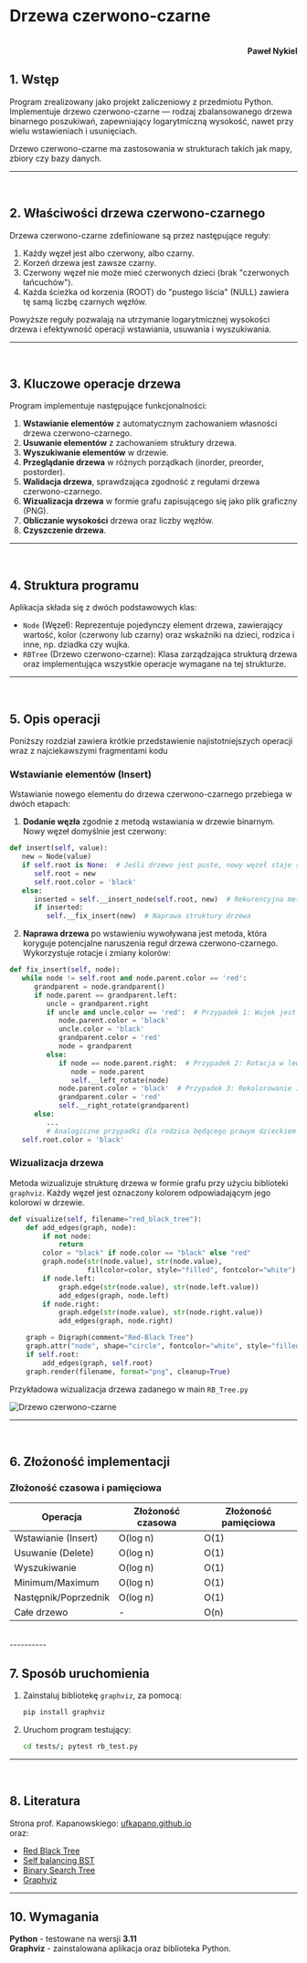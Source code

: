 # **Drzewa czerwono-czarne**

<br>
<div style="text-align: right"><b>Paweł Nykiel</b></div>

## **1. Wstęp**

Program zrealizowany jako projekt zaliczeniowy z przedmiotu Python. Implementuje drzewo czerwono-czarne — rodzaj zbalansowanego drzewa binarnego poszukiwań, zapewniający logarytmiczną wysokość, nawet przy wielu wstawieniach i usunięciach.

Drzewo czerwono-czarne ma zastosowania w strukturach takich jak mapy, zbiory czy bazy danych.

----------
<br>

## **2. Właściwości drzewa czerwono-czarnego**

Drzewa czerwono-czarne zdefiniowane są przez następujące reguły:
1. Każdy węzeł jest albo czerwony, albo czarny.
2. Korzeń drzewa jest zawsze czarny.
3. Czerwony węzeł nie może mieć czerwonych dzieci (brak "czerwonych łańcuchów").
4. Każda ścieżka od korzenia (ROOT) do "pustego liścia" (NULL) zawiera tę samą liczbę czarnych węzłów.

Powyższe reguły pozwalają na utrzymanie logarytmicznej wysokości drzewa i efektywność operacji wstawiania, usuwania i wyszukiwania.

----------
<br>

## **3. Kluczowe operacje drzewa**

Program implementuje następujące funkcjonalności:
1. **Wstawianie elementów** z automatycznym zachowaniem własności drzewa czerwono-czarnego.
2. **Usuwanie elementów** z zachowaniem struktury drzewa.
3. **Wyszukiwanie elementów** w drzewie.
4. **Przeglądanie drzewa** w różnych porządkach (inorder, preorder, postorder).
5. **Walidacja drzewa**, sprawdzająca zgodność z regułami drzewa czerwono-czarnego.
6. **Wizualizacja drzewa** w formie grafu zapisującego się jako plik graficzny (PNG).
7. **Obliczanie wysokości** drzewa oraz liczby węzłów.
8. **Czyszczenie drzewa**.

----------
<br>

## **4. Struktura programu**

Aplikacja składa się z dwóch podstawowych klas:
- `Node` (Węzeł): Reprezentuje pojedynczy element drzewa, zawierający wartość, kolor (czerwony lub czarny) oraz wskaźniki na dzieci, rodzica i inne, np. dziadka czy wujka.
- `RBTree` (Drzewo czerwono-czarne): Klasa zarządzająca strukturą drzewa oraz implementująca wszystkie operacje wymagane na tej strukturze.

----------
<br>

## **5. Opis operacji**

Poniższy rozdział zawiera krótkie przedstawienie najistotniejszych operacji wraz z najciekawszymi fragmentami kodu

### **Wstawianie elementów (Insert)**
Wstawianie nowego elementu do drzewa czerwono-czarnego przebiega w dwóch etapach:
1. **Dodanie węzła** zgodnie z metodą wstawiania w drzewie binarnym. Nowy węzeł domyślnie jest czerwony:

```python
def insert(self, value):
   new = Node(value)
   if self.root is None:  # Jeśli drzewo jest puste, nowy węzeł staje się korzeniem
      self.root = new
      self.root.color = 'black'
   else:
      inserted = self.__insert_node(self.root, new)  # Rekurencyjna metoda wstawiania nowego węzła do drzewa BST
      if inserted:
         self.__fix_insert(new)  # Naprawa struktury drzewa
```
2. **Naprawa drzewa** po wstawieniu wywoływana jest metoda, która koryguje potencjalne naruszenia reguł drzewa czerwono-czarnego. Wykorzystuje rotacje i zmiany kolorów:

```python
def fix_insert(self, node):
   while node != self.root and node.parent.color == 'red':
      grandparent = node.grandparent()
      if node.parent == grandparent.left:
         uncle = grandparent.right
         if uncle and uncle.color == 'red':  # Przypadek 1: Wujek jest czerwony
            node.parent.color = 'black'
            uncle.color = 'black'
            grandparent.color = 'red'
            node = grandparent
         else:
            if node == node.parent.right:  # Przypadek 2: Rotacja w lewo
               node = node.parent
               self.__left_rotate(node)
            node.parent.color = 'black'  # Przypadek 3: Rekolorowanie i rotacja
            grandparent.color = 'red'
            self.__right_rotate(grandparent)
      else:
         ...
         # Analogiczne przypadki dla rodzica będącego prawym dzieckiem
   self.root.color = 'black'
```

### **Wizualizacja drzewa**
Metoda wizualizuje strukturę drzewa w formie grafu przy użyciu biblioteki `graphviz`. Każdy węzeł jest oznaczony kolorem odpowiadającym jego kolorowi w drzewie.

```python
def visualize(self, filename="red_black_tree"):
    def add_edges(graph, node):
        if not node:
            return
        color = "black" if node.color == "black" else "red"
        graph.node(str(node.value), str(node.value),
                   fillcolor=color, style="filled", fontcolor="white")
        if node.left:
            graph.edge(str(node.value), str(node.left.value))
            add_edges(graph, node.left)
        if node.right:
            graph.edge(str(node.value), str(node.right.value))
            add_edges(graph, node.right)

    graph = Digraph(comment="Red-Black Tree")
    graph.attr("node", shape="circle", fontcolor="white", style="filled")
    if self.root:
        add_edges(graph, self.root)
    graph.render(filename, format="png", cleanup=True)
```

Przykładowa wizualizacja drzewa zadanego w main `RB_Tree.py`
   
   ![Drzewo czerwono-czarne](./rb_tree_test.png)
   
----------
<br>

## **6. Złożoność implementacji**

### Złożoność czasowa i pamięciowa

| Operacja            | Złożoność czasowa | Złożoność pamięciowa |
|---------------------|-------------------|-----------------------|
| Wstawianie (Insert) | O(log n)         | O(1)                 |
| Usuwanie (Delete)   | O(log n)         | O(1)                 |
| Wyszukiwanie        | O(log n)         | O(1)                 |
| Minimum/Maximum     | O(log n)         | O(1)                 |
| Następnik/Poprzednik| O(log n)         | O(1)                 |
| Całe drzewo         | -                | O(n)                 |

<br>
----------

## **7. Sposób uruchomienia**
1. Zainstaluj bibliotekę `graphviz`, za pomocą:
   ```bash
   pip install graphviz
   ```
2. Uruchom program testujący:
   ```bash
   cd tests/; pytest rb_test.py
   ```

----------
<br>

## **8. Literatura**

Strona prof. Kapanowskiego: [ufkapano.github.io](https://ufkapano.github.io/) <br>
oraz:  
- [Red Black Tree](https://en.wikipedia.org/wiki/Red-black_tree)
- [Self balancing BST](https://en.wikipedia.org/wiki/Self-balancing_binary_search_tree)
- [Binary Search Tree](https://en.wikipedia.org/wiki/Binary_search_tree)
- [Graphviz](https://graphviz.org/documentation/)

----------

## **10. Wymagania**

**Python** - testowane na wersji **3.11**  
**Graphviz** - zainstalowana aplikacja oraz biblioteka Python.